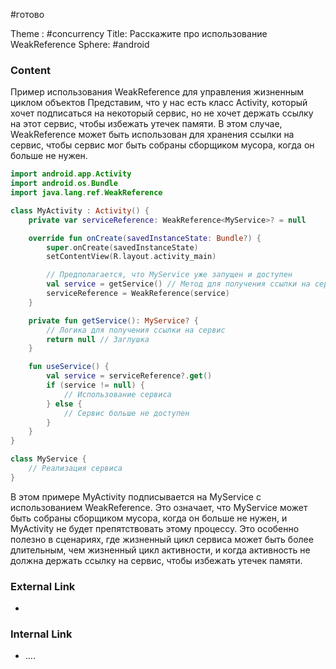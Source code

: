 #готово 

Theme : #concurrency 
Title: Расскажите про использование WeakReference
Sphere: #android 

### Content

Пример использования WeakReference для управления жизненным циклом объектов
Представим, что у нас есть класс Activity, который хочет подписаться на некоторый сервис, но не хочет держать ссылку на этот сервис, чтобы избежать утечек памяти. В этом случае, WeakReference может быть использован для хранения ссылки на сервис, чтобы сервис мог быть собраны сборщиком мусора, когда он больше не нужен.

```kotlin
import android.app.Activity
import android.os.Bundle
import java.lang.ref.WeakReference

class MyActivity : Activity() {
    private var serviceReference: WeakReference<MyService>? = null

    override fun onCreate(savedInstanceState: Bundle?) {
        super.onCreate(savedInstanceState)
        setContentView(R.layout.activity_main)

        // Предполагается, что MyService уже запущен и доступен
        val service = getService() // Метод для получения ссылки на сервис
        serviceReference = WeakReference(service)
    }

    private fun getService(): MyService? {
        // Логика для получения ссылки на сервис
        return null // Заглушка
    }

    fun useService() {
        val service = serviceReference?.get()
        if (service != null) {
            // Использование сервиса
        } else {
            // Сервис больше не доступен
        }
    }
}

class MyService {
    // Реализация сервиса
}
```

В этом примере MyActivity подписывается на MyService с использованием WeakReference. Это означает, что MyService может быть собраны сборщиком мусора, когда он больше не нужен, и MyActivity не будет препятствовать этому процессу. Это особенно полезно в сценариях, где жизненный цикл сервиса может быть более длительным, чем жизненный цикл активности, и когда активность не должна держать ссылку на сервис, чтобы избежать утечек памяти.

### External Link

- 

### Internal Link

- ....